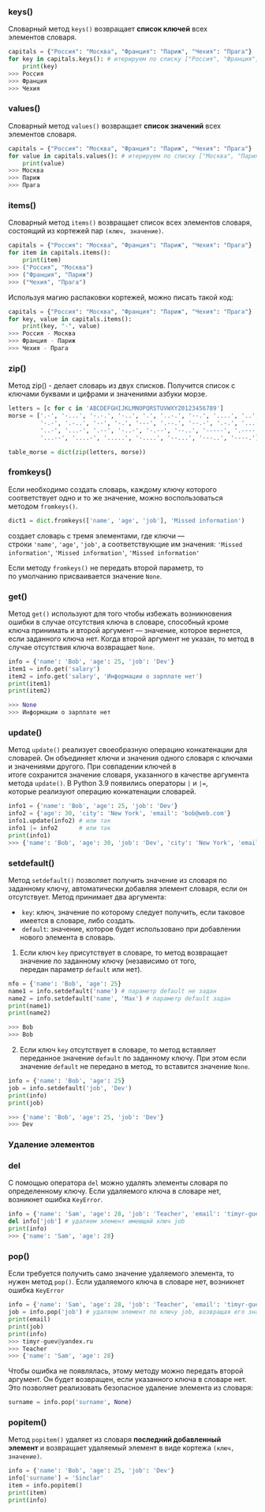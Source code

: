 ### keys()
Словарный метод `keys()` возвращает **список ключей** всех элементов словаря.

```python
capitals = {"Россия": "Москва", "Франция": "Париж", "Чехия": "Прага"} 
for key in capitals.keys(): # итерируем по списку ["Россия", "Франция", "Чехия"]
	print(key)
>>> Россия 
>>> Франция 
>>> Чехия
```
### values()
Словарный метод `values()` возвращает **список значений** всех элементов словаря.

```python
capitals = {"Россия": "Москва", "Франция": "Париж", "Чехия": "Прага"} 
for value in capitals.values(): # итерируем по списку ["Москва", "Париж", "Прага"]
	print(value)
>>> Москва 
>>> Париж 
>>> Прага
```
### items()
Словарный метод `items()` возвращает список всех элементов словаря, состоящий из кортежей пар `(ключ, значение)`.

```python
capitals = {"Россия": "Москва", "Франция": "Париж", "Чехия": "Прага"} 
for item in capitals.items(): 
	print(item)
>>> ("Россия", "Москва") 
>>> ("Франция", "Париж") 
>>> ("Чехия", "Прага")
```

Используя магию распаковки кортежей, можно писать такой код:
```python
capitals = {"Россия": "Москва", "Франция": "Париж", "Чехия": "Прага"} 
for key, value in capitals.items(): 
	print(key, "-", value)
>>> Россия - Москва 
>>> Франция - Париж 
>>> Чехия - Прага
```

### zip()
Метод zip() - делает словарь из двух списков. Получится список с ключами буквами и цифрами и значениями азбуки морзе.

```python
letters = [c for c in 'ABCDEFGHIJKLMNOPQRSTUVWXYZ0123456789']
morse = ['.-', '-...', '-.-.', '-..', '.', '..-.', '--.', '....', '..', '.---',
         '-.-', '.-..', '--', '-.', '---', '.--.', '--.-', '.-.', '...', '-',
         '..-', '...-', '.--', '-..-', '-.--', '--..', '-----', '.----', '..---',
         '...--', '....-', '.....', '-....', '--...', '---..', '----.']  

table_morse = dict(zip(letters, morse))
```

### fromkeys()
Если необходимо создать словарь, каждому ключу которого соответствует одно и то же значение, можно воспользоваться методом `fromkeys()`.
```python
dict1 = dict.fromkeys(['name', 'age', 'job'], 'Missed information')
```
создает словарь с тремя элементами, где ключи — строки `'name'`, `'age'`, `'job'`, а соответствующие им значения: `'Missed information'`, `'Missed information'`, `'Missed information'`

Если методу `fromkeys()` не передать второй параметр, то по умолчанию присваивается значение `None`.

### get()
Метод `get()` используют для того чтобы избежать возникновения ошибки в случае отсутствия ключа в словаре, способный кроме ключа принимать и второй аргумент — значение, которое вернется, если заданного ключа нет. Когда второй аргумент не указан, то метод в случае отсутствия ключа возвращает `None`.

```python
info = {'name': 'Bob', 'age': 25, 'job': 'Dev'} 
item1 = info.get('salary') 
item2 = info.get('salary', 'Информации о зарплате нет') 
print(item1) 
print(item2)

>>> None 
>>> Информации о зарплате нет
```
### update()
Метод `update()` реализует своеобразную операцию конкатенации для словарей. Он объединяет ключи и значения одного словаря с ключами и значениями другого. При совпадении ключей в итоге сохранится значение словаря, указанного в качестве аргумента метода `update()`. В Python 3.9 появились операторы `|` и `|=`, которые реализуют операцию конкатенации словарей.
```python
info1 = {'name': 'Bob', 'age': 25, 'job': 'Dev'} 
info2 = {'age': 30, 'city': 'New York', 'email': 'bob@web.com'} 
info1.update(info2) # или так
info1 |= info2      # или так
print(info1)
>>> {'name': 'Bob', 'age': 30, 'job': 'Dev', 'city': 'New York', 'email': 'bob@web.com'}
```
### setdefault()
Метод `setdefault()` позволяет получить значение из словаря по заданному ключу, автоматически добавляя элемент словаря, если он отсутствует.
Метод принимает два аргумента:
-  `key`: ключ, значение по которому следует получить, если таковое имеется в словаре, либо создать.
-  `default`: значение, которое будет использовано при добавлении нового элемента в словарь.

1. Если ключ `key` присутствует в словаре, то метод возвращает значение по заданному ключу (независимо от того, передан параметр `default` или нет).
```python
nfo = {'name': 'Bob', 'age': 25} 
name1 = info.setdefault('name') # параметр default не задан 
name2 = info.setdefault('name', 'Max') # параметр default задан 
print(name1) 
print(name2)

>>> Bob
>>> Bob
```
2. Если ключ `key` отсутствует в словаре, то метод вставляет переданное значение `default` по заданному ключу. При этом если значение `default` не передано в метод, то вставится значение `None`.
```python
info = {'name': 'Bob', 'age': 25} 
job = info.setdefault('job', 'Dev') 
print(info) 
print(job)

>>> {'name': 'Bob', 'age': 25, 'job': 'Dev'}
>>> Dev
```

### Удаление элементов

### del
С помощью оператора `del` можно удалять элементы словаря по определенному ключу.
Если удаляемого ключа в словаре нет, возникнет ошибка `KeyError`.
```python
info = {'name': 'Sam', 'age': 28, 'job': 'Teacher', 'email': 'timyr-guev@yandex.ru'} del info['email'] # удаляем элемент имеющий ключ email 
del info['job'] # удаляем элемент имеющий ключ job 
print(info)
>>> {'name': 'Sam', 'age': 28}
```
### pop()
Если требуется получить само значение удаляемого элемента, то нужен метод `pop()`.
Если удаляемого ключа в словаре нет, возникнет ошибка `KeyError`​
```python
info = {'name': 'Sam', 'age': 28, 'job': 'Teacher', 'email': 'timyr-guev@yandex.ru'} email = info.pop('email') # удаляем элемент по ключу email, возвращая его значение 
job = info.pop('job') # удаляем элемент по ключу job, возвращая его значение
print(email) 
print(job) 
print(info)
>>> timyr-guev@yandex.ru 
>>> Teacher 
>>> {'name': 'Sam', 'age': 28}
```
Чтобы ошибка не появлялась, этому методу можно передать второй аргумент. Он будет возвращен, если указанного ключа в словаре нет. Это позволяет реализовать безопасное удаление элемента из словаря:
```python
surname = info.pop('surname', None)
```
### popitem()
Метод `popitem()` удаляет из словаря **последний добавленный элемент** и возвращает удаляемый элемент в виде кортежа `(ключ, значение)`.
```python
info = {'name': 'Bob', 'age': 25, 'job': 'Dev'} 
info['surname'] = 'Sinclar' 
item = info.popitem() 
print(item) 
print(info)
```
